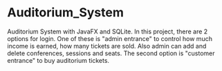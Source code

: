 # Auditorium_System
Auditorium System with JavaFX and SQLite.
In this project, there are 2 options for login.
One of these is "admin entrance" to control how much income is earned, 
how many tickets are sold. Also admin can add and delete conferences, 
sessions and seats.
The second option is "customer entrance" to buy auditorium tickets.
